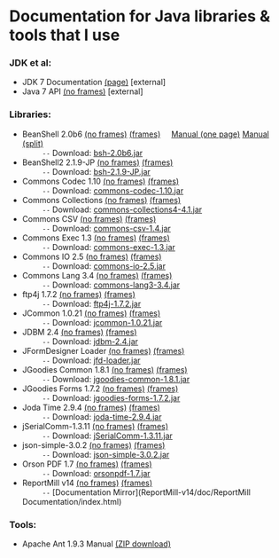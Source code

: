 # Documentation for Java libraries & tools that I use

### JDK et al:

- JDK 7 Documentation [(page)](http://docs.oracle.com/javase/7/docs/) \[external\]
- Java 7 API [(no frames)](http://docs.oracle.com/javase/7/docs/api/allclasses-noframe.html) \[external\]

### Libraries:

- BeanShell 2.0b6 [(no frames)](BeanShell/javadoc/allclasses-noframe.html) [(frames)](BeanShell/javadoc/index.html)     [Manual (one page)](BeanShell/Manual/bshmanual.html) [Manual (split)](BeanShell/Manual/html/index.html)  
				  `     --` Download: [bsh-2.0b6.jar](jars/bsh-2.0b6.jar)
- BeanShell2 2.1.9-JP [(no frames)](bsh-2.1.9-JP-javadoc/allclasses-noframe.html) [(frames)](bsh-2.1.9-JP-javadoc/index.html)  
                     `     --` Download: [bsh-2.1.9-JP.jar](jars/bsh-2.1.9-JP.jar)
- Commons Codec 1.10 [(no frames)](commons-codec-1.10/javadoc/allclasses-noframe.html) [(frames)](commons-codec-1.10/javadoc/index.html)  
                     `     --` Download: [commons-codec-1.10.jar](jars/commons-codec-1.10.jar)
- Commons Collections [(no frames)](commons-collections4-4.1/apidocs/allclasses-noframe.html) [(frames)](commons-collections4-4.1/apidocs/index.html)  
                     `     --` Download: [commons-collections4-4.1.jar](jars/commons-collections4-4.1.jar)
- Commons CSV [(no frames)](commons-csv-1.4/apidocs/allclasses-noframe.html) [(frames)](commons-csv-1.4/apidocs/index.html)  
			  `     --` Download: [commons-csv-1.4.jar](jars/commons-csv-1.4.jar)
- Commons Exec 1.3 [(no frames)](commons-exec-1.3/javadoc/allclasses-noframe.html) [(frames)](commons-exec-1.3/javadoc/index.html)  
                   `     --` Download: [commons-exec-1.3.jar](jars/commons-exec-1.3.jar)
- Commons IO 2.5   [(no frames)](commons-io-2.5/commons-io-2.5-javadoc/allclasses-noframe.html) [(frames)](commons-io-2.5/commons-io-2.5-javadoc/index.html)  
                   `     --` Download: [commons-io-2.5.jar](jars/commons-io-2.5.jar)
- Commons Lang 3.4 [(no frames)](commons-lang3-3.4/apidocs/allclasses-noframe.html) [(frames)](commons-lang3-3.4/apidocs/index.html)  
                   `     --` Download: [commons-lang3-3.4.jar](jars/commons-lang3-3.4.jar)
- ftp4j 1.7.2 [(no frames)](ftp4j-1.7.2/api/allclasses-noframe.html) [(frames)](ftp4j-1.7.2/api/index.html)  
              `     --` Download: [ftp4j-1.7.2.jar](jars/ftp4j-1.7.2.jar)
- JCommon 1.0.21 [(no frames)](jcommon-1.0.21/javadoc/allclasses-noframe.html) [(frames)](jcommon-1.0.21/javadoc/index.html)  
              `     --` Download: [jcommon-1.0.21.jar](jars/jcommon-1.0.21.jar)
- JDBM 2.4  [(no frames)](jdbm2/api/allclasses-noframe.html) [(frames)](jdbm2/api/index.html)  
            `     --` Download: [jdbm-2.4.jar](jars/jdbm-2.4.jar)
- JFormDesigner Loader  [(no frames)](jfd-loader/javadoc/allclasses-noframe.html) [(frames)](jfd-loader/javadoc/index.html)  
                        `     --` Download: [jfd-loader.jar](jars/jfd-loader.jar)
- JGoodies Common 1.8.1 [(no frames)](jgoodies-common-1.8.1/javadoc/allclasses-noframe.html) [(frames)](jgoodies-common-1.8.1/javadoc/index.html)  
                        `     --` Download: [jgoodies-common-1.8.1.jar](jars/jgoodies-common-1.8.1.jar)
- JGoodies Forms 1.7.2  [(no frames)](jgoodies-forms-1.7.2/javadoc/allclasses-noframe.html) [(frames)](jgoodies-forms-1.7.2/javadoc/index.html)  
                        `     --` Download: [jgoodies-forms-1.7.2.jar](jars/jgoodies-forms-1.7.2.jar)
- Joda Time 2.9.4  [(no frames)](joda-time-2.9.4/joda-time-2.9.4-javadoc/allclasses-noframe.html) [(frames)](joda-time-2.9.4/joda-time-2.9.4-javadoc/index.html)  
                   `     --` Download: [joda-time-2.9.4.jar](jars/joda-time-2.9.4.jar)
- jSerialComm-1.3.11 [(no frames)](jSerialComm-1.3.11/allclasses-noframe.html) [(frames)](jSerialComm-1.3.11/index.html)  
              `     --` Download: [jSerialComm-1.3.11.jar](jars/jSerialComm-1.3.11.jar)
- json-simple-3.0.2 [(no frames)](json-simple-3.0.2/allclasses-noframe.html) [(frames)](json-simple-3.0.2/index.html)  
              `     --` Download: [json-simple-3.0.2.jar](jars/json-simple-3.0.2.jar)
- Orson PDF 1.7 [(no frames)](orsonpdf-1.7-javadoc/allclasses-noframe.html) [(frames)](orsonpdf-1.7-javadoc/index.html)  
              `     --` Download: [orsonpdf-1.7.jar](jars/orsonpdf-1.7.jar)
- ReportMill v14 [(no frames)](ReportMill-v14/javadoc/allclasses-noframe.html) [(frames)](ReportMill-v14/javadoc/index.html)  
              `     --` [Documentation Mirror](ReportMill-v14/doc/ReportMill Documentation/index.html)

### Tools:

- Apache Ant 1.9.3 Manual [(ZIP download)](apache-ant-1.9.3/apache-ant-1.9.3-manual.zip)

